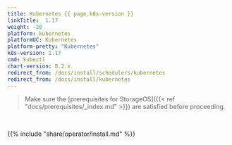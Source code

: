```yaml
---
title: Kubernetes {{ page.k8s-version }}
linkTitle:  1.17
weight: -20
platform: kubernetes
platformUC: Kubernetes
platform-pretty: "Kubernetes"
k8s-version: 1.17
cmd: kubectl
chart-version: 0.2.x
redirect_from: /docs/install/schedulers/kubernetes
redirect_from: /docs/install/kubernetes
---
```



> Make sure the 
> [prerequisites for StorageOS]({{< ref "docs/prerequisites/_index.md" >}}) are
> satisfied before proceeding.

&nbsp;

{{% include "share/operator/install.md" %}}
